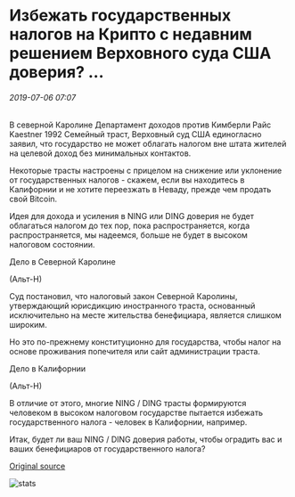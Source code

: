 # Избежать государственных налогов на Крипто с недавним решением Верховного суда США доверия? ...

###### 2019-07-06 07:07

В северной Каролине Департамент доходов против Кимберли Райс Kaestner 1992 Семейный траст, Верховный суд США единогласно заявил, что государство не может облагать налогом вне штата жителей на целевой доход без минимальных контактов.

Некоторые трасты настроены с прицелом на снижение или уклонение от государственных налогов - скажем, если вы находитесь в Калифорнии и не хотите переезжать в Неваду, прежде чем продать свой Bitcoin.

Идея для дохода и усиления в NING или DING доверия не будет облагаться налогом до тех пор, пока распространяется, когда распространяется, мы надеемся, больше не будет в высоком налоговом состоянии.

Дело в Северной Каролине

(Альт-Н)

Суд постановил, что налоговый закон Северной Каролины, утверждающий юрисдикцию иностранного траста, основанный исключительно на месте жительства бенефициара, является слишком широким.

Но это по-прежнему конституционно для государства, чтобы налог на основе проживания попечителя или сайт администрации траста.

Дело в Калифорнии

(Альт-Н)

В отличие от этого, многие NING / DING трасты формируются человеком в высоком налоговом государстве пытается избежать государственного налога - человек в Калифорнии, например.

Итак, будет ли ваш NING / DING доверия работы, чтобы оградить вас и ваших бенефициаров от государственного налога?

[Original source](https://cointelegraph.com/news/avoid-state-taxes-on-crypto-with-us-supreme-courts-recent-trust-decision)

![stats](https://c.statcounter.com/11760860/0/a89fa40b/1/ "stats")